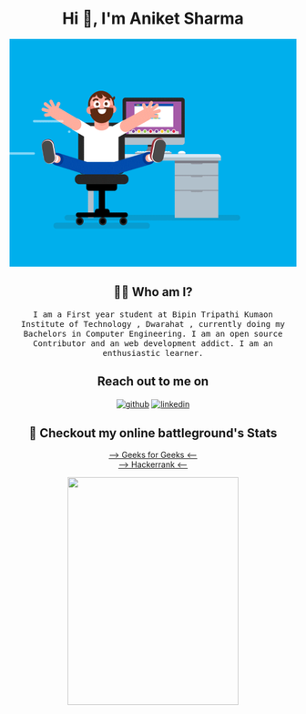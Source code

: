 <h1 align="center"> Hi 👋, I'm Aniket Sharma </h1>
<p align="center">
    <a href="https://github.com/Geek-Tekina"><img height=400 width=600 src="char.gif "/></a> 
</p>
<h2 align="center"> 👨‍💻 Who am I?</h2>
<p align="center">
  <samp>I am a First year student at Bipin Tripathi Kumaon Institute of Technology , Dwarahat , currently doing my Bachelors in Computer Engineering. 
I am an open source Contributor and an web development addict. I am an enthusiastic learner.
</samp><br>
</p>


<h2 align="center">Reach out to me on </h2>

<div align="center">

[<img align="center" src='https://cdn.jsdelivr.net/npm/simple-icons@3.0.1/icons/github.svg' alt='github' height='40'>](https://github.com/Geek-Tekina) 
[<img align="center" src='https://cdn.jsdelivr.net/npm/simple-icons@3.0.1/icons/linkedin.svg' alt='linkedin' height='40'>](https://www.linkedin.com/in/aniket-sharma-43a517200/) 

<h2 align="center"> 🔭 Checkout my online battleground's Stats</h2>

<p align="center">
    <a href="https://auth.geeksforgeeks.org/user/tpbc1717/saved-articles/">--> Geeks for Geeks <--</a> 
        <br>
    <a href="https://www.hackerrank.com/tpbc1717">--> Hackerrank <--</a>
    
 </p>
  <center> <img src="https://media.giphy.com/media/3d4RmvOnRoYrnRBcFS/giphy.gif" height =400 width =300> </center>    
      
 
 


